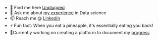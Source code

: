 
- 🤔 Find me here [Unplugged](https://anchor.fm/joseph-earnshaw/episodes/Gradient-Ascent-2---Devayani-Pawar-ehghgt)
- 💬 Ask me about [my experience](https://devayanipowar.github.io/) in Data science
- 📫 Reach me @ [Linkedin](https://www.linkedin.com/in/devayanip/)
- ⚡ Fun fact: When you eat a pineapple, it's essentially eating you back!
- 🔭Currently working on creating a platform to document my [progress](https://github.com/devayanipowar/Data-Science-Inventory) 

